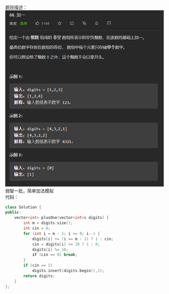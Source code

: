 题目描述：  
![image](/basical/array/image/image29.png)  
弱智一批，简单加法模拟  
代码：  
```cpp
class Solution {
public:
    vector<int> plusOne(vector<int>& digits) {
        int m = digits.size();
        int cin = 0;
        for (int i = m - 1; i >= 0; i--) {
            digits[i] += (i == m - 1) ? 1 : cin;
            cin = digits[i] >= 10 ? 1 : 0;
            digits[i] %= 10;
            if (cin == 0) break;
        }
        if (cin == 1)
            digits.insert(digits.begin(),1);
        return digits;
    }
};
```